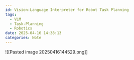 ```yaml
---
id: Vision-Language Interpreter for Robot Task Planning
tags:
  - VLM
  - Task-Planning
  - Robotics
date: 2025-04-16 14:38:13
categories: Note
---
```

![[Pasted image 20250416144529.png]]